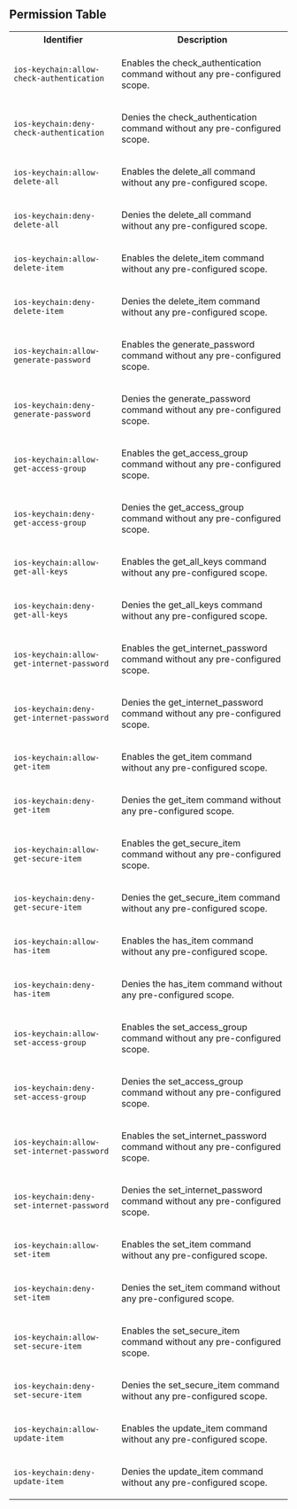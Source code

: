 
## Permission Table

<table>
<tr>
<th>Identifier</th>
<th>Description</th>
</tr>


<tr>
<td>

`ios-keychain:allow-check-authentication`

</td>
<td>

Enables the check_authentication command without any pre-configured scope.

</td>
</tr>

<tr>
<td>

`ios-keychain:deny-check-authentication`

</td>
<td>

Denies the check_authentication command without any pre-configured scope.

</td>
</tr>

<tr>
<td>

`ios-keychain:allow-delete-all`

</td>
<td>

Enables the delete_all command without any pre-configured scope.

</td>
</tr>

<tr>
<td>

`ios-keychain:deny-delete-all`

</td>
<td>

Denies the delete_all command without any pre-configured scope.

</td>
</tr>

<tr>
<td>

`ios-keychain:allow-delete-item`

</td>
<td>

Enables the delete_item command without any pre-configured scope.

</td>
</tr>

<tr>
<td>

`ios-keychain:deny-delete-item`

</td>
<td>

Denies the delete_item command without any pre-configured scope.

</td>
</tr>

<tr>
<td>

`ios-keychain:allow-generate-password`

</td>
<td>

Enables the generate_password command without any pre-configured scope.

</td>
</tr>

<tr>
<td>

`ios-keychain:deny-generate-password`

</td>
<td>

Denies the generate_password command without any pre-configured scope.

</td>
</tr>

<tr>
<td>

`ios-keychain:allow-get-access-group`

</td>
<td>

Enables the get_access_group command without any pre-configured scope.

</td>
</tr>

<tr>
<td>

`ios-keychain:deny-get-access-group`

</td>
<td>

Denies the get_access_group command without any pre-configured scope.

</td>
</tr>

<tr>
<td>

`ios-keychain:allow-get-all-keys`

</td>
<td>

Enables the get_all_keys command without any pre-configured scope.

</td>
</tr>

<tr>
<td>

`ios-keychain:deny-get-all-keys`

</td>
<td>

Denies the get_all_keys command without any pre-configured scope.

</td>
</tr>

<tr>
<td>

`ios-keychain:allow-get-internet-password`

</td>
<td>

Enables the get_internet_password command without any pre-configured scope.

</td>
</tr>

<tr>
<td>

`ios-keychain:deny-get-internet-password`

</td>
<td>

Denies the get_internet_password command without any pre-configured scope.

</td>
</tr>

<tr>
<td>

`ios-keychain:allow-get-item`

</td>
<td>

Enables the get_item command without any pre-configured scope.

</td>
</tr>

<tr>
<td>

`ios-keychain:deny-get-item`

</td>
<td>

Denies the get_item command without any pre-configured scope.

</td>
</tr>

<tr>
<td>

`ios-keychain:allow-get-secure-item`

</td>
<td>

Enables the get_secure_item command without any pre-configured scope.

</td>
</tr>

<tr>
<td>

`ios-keychain:deny-get-secure-item`

</td>
<td>

Denies the get_secure_item command without any pre-configured scope.

</td>
</tr>

<tr>
<td>

`ios-keychain:allow-has-item`

</td>
<td>

Enables the has_item command without any pre-configured scope.

</td>
</tr>

<tr>
<td>

`ios-keychain:deny-has-item`

</td>
<td>

Denies the has_item command without any pre-configured scope.

</td>
</tr>

<tr>
<td>

`ios-keychain:allow-set-access-group`

</td>
<td>

Enables the set_access_group command without any pre-configured scope.

</td>
</tr>

<tr>
<td>

`ios-keychain:deny-set-access-group`

</td>
<td>

Denies the set_access_group command without any pre-configured scope.

</td>
</tr>

<tr>
<td>

`ios-keychain:allow-set-internet-password`

</td>
<td>

Enables the set_internet_password command without any pre-configured scope.

</td>
</tr>

<tr>
<td>

`ios-keychain:deny-set-internet-password`

</td>
<td>

Denies the set_internet_password command without any pre-configured scope.

</td>
</tr>

<tr>
<td>

`ios-keychain:allow-set-item`

</td>
<td>

Enables the set_item command without any pre-configured scope.

</td>
</tr>

<tr>
<td>

`ios-keychain:deny-set-item`

</td>
<td>

Denies the set_item command without any pre-configured scope.

</td>
</tr>

<tr>
<td>

`ios-keychain:allow-set-secure-item`

</td>
<td>

Enables the set_secure_item command without any pre-configured scope.

</td>
</tr>

<tr>
<td>

`ios-keychain:deny-set-secure-item`

</td>
<td>

Denies the set_secure_item command without any pre-configured scope.

</td>
</tr>

<tr>
<td>

`ios-keychain:allow-update-item`

</td>
<td>

Enables the update_item command without any pre-configured scope.

</td>
</tr>

<tr>
<td>

`ios-keychain:deny-update-item`

</td>
<td>

Denies the update_item command without any pre-configured scope.

</td>
</tr>
</table>
